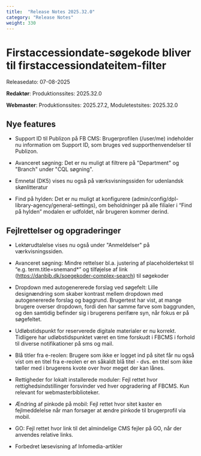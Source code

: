 ```yaml
---
title:  "Release Notes 2025.32.0"
category: "Release Notes"
weight: 330
---  
```


#  Firstaccessiondate-søgekode bliver til firstaccessiondateitem-filter

Releasedato: 07-08-2025

**Redaktør**: Produktionssites: 2025.32.0

**Webmaster**: Produktionssites: 2025.27.2, Moduletestsites: 2025.32.0


## Nye features

- Support ID til Publizon på FB CMS: Brugerprofilen (/user/me) indeholder nu information om Support ID, som bruges ved supporthenvendelser til Publizon. 

- Avanceret søgning: Det er nu muligt at filtrere på "Department" og "Branch" under "CQL søgning".

- Emnetal (DK5) vises nu også på værksvisningssiden for udenlandsk skønlitteratur

- Find på hylden: Det er nu muligt at konfigurere (admin/config/dpl-library-agency/general-settings), om beholdninger på alle filialer i “Find på hylden” modalen er udfoldet, når brugeren kommer derind.


## Fejlrettelser og opgraderinger

- Lektørudtalelse vises nu også under "Anmeldelser" på værkvisningssiden.

- Avanceret søgning: Mindre rettelser bl.a. justering af placeholdertekst til “e.g. term.title=snemand*” og tilføjelse af link (https://danbib.dk/soegekoder-complex-search) til søgekoder

- Dropdown med autogenererede forslag ved søgefelt: Lille designændring som skaber kontrast mellem dropdown med autogenererede forslag og baggrund. Brugertest har vist, at mange brugere overser dropdown, fordi den har samme farve som baggrunden, og den samtidig befinder sig i brugerens perifære syn, når fokus er på søgefeltet. 

- Udløbstidspunkt for reserverede digitale materialer er nu korrekt. Tidligere har udløbstidspunktet været en time forskudt i FBCMS i forhold til diverse notifikationer på sms og mail. 

- Blå titler fra e-reolen: Brugere som ikke er logget ind på sitet får nu også vist om en titel fra e-reolen er en såkaldt blå titel - dvs. en titel som ikke tæller med i brugerens kvote over hvor meget der kan lånes.  

- Rettigheder for lokalt installerede moduler: Fejl rettet hvor rettighedsindstillinger forsvinder ved hver opgradering af FBCMS. Kun relevant for webmasterbiblioteker. 

- Ændring af pinkode på mobil: Fejl rettet hvor sitet kaster en fejlmeddelelse når man forsøger at ændre pinkode til brugerprofil via mobil. 

- GO: Fejl rettet hvor link til det almindelige CMS fejler på GO, når der anvendes relative links. 

- Forbedret læsevisning af Infomedia-artikler

